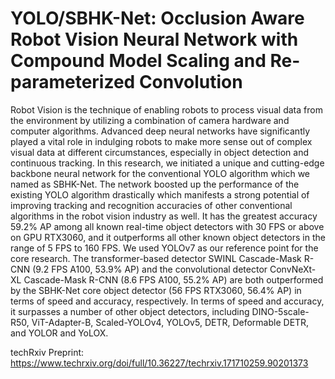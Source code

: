 # YOLO/SBHK-Net: Occlusion Aware Robot Vision Neural Network with Compound Model Scaling and Re-parameterized Convolution

Robot Vision is the technique of enabling robots to process visual data from the environment by utilizing a combination of camera hardware and computer algorithms. 
Advanced deep neural networks have significantly played a vital role in indulging robots to make more sense out of complex visual data at different circumstances, 
especially in object detection and continuous tracking. In this research, we initiated a unique and cutting-edge backbone neural network for the conventional YOLO algorithm 
which we named as SBHK-Net. The network boosted up the performance of the existing YOLO algorithm drastically which manifests a strong potential of improving tracking and 
recognition accuracies of other conventional algorithms in the robot vision industry as well. It has the greatest accuracy 59.2% AP among all known real-time object detectors 
with 30 FPS or above on GPU RTX3060, and it outperforms all other known object detectors in the range of 5 FPS to 160 FPS. We used YOLOv7 as our reference point for the core research. 
The transformer-based detector SWINL Cascade-Mask R-CNN (9.2 FPS A100, 53.9% AP) and the convolutional detector ConvNeXt-XL Cascade-Mask R-CNN (8.6 FPS A100, 55.2% AP) are both 
outperformed by the SBHK-Net core object detector (56 FPS RTX3060, 56.4% AP) in terms of speed and accuracy, respectively. In terms of speed and accuracy, it surpasses a number of 
other object detectors, including DINO-5scale-R50, ViT-Adapter-B, Scaled-YOLOv4, YOLOv5, DETR, Deformable DETR, and YOLOR and YoLOX. 

techRxiv Preprint: https://www.techrxiv.org/doi/full/10.36227/techrxiv.171710259.90201373
